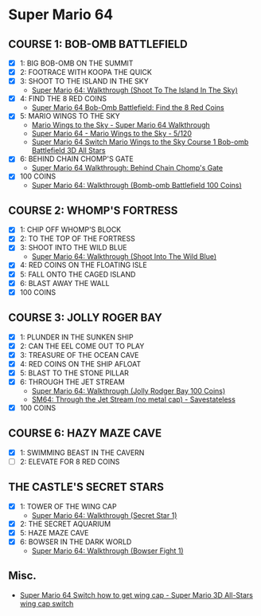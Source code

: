 # Super Mario 64
## COURSE 1: BOB-OMB BATTLEFIELD
* [x] 1: BIG BOB-OMB ON THE SUMMIT
* [x] 2: FOOTRACE WITH KOOPA THE QUICK
* [x] 3: SHOOT TO THE ISLAND IN THE SKY
  * [Super Mario 64: Walkthrough (Shoot To The Island In The Sky)](https://www.youtube.com/watch?v=Zdjj3yAllik)
* [x] 4: FIND THE 8 RED COINS
  * [Super Mario 64 Bob-Omb Battlefield: Find the 8 Red Coins](https://www.youtube.com/watch?v=v-taBgcYqVI)
* [x] 5: MARIO WINGS TO THE SKY
  * [Mario Wings to the Sky - Super Mario 64 Walkthrough](https://www.youtube.com/watch?v=O-d11tsm16o)
  * [Super Mario 64 - Mario Wings to the Sky - 5/120](https://www.youtube.com/watch?v=a0CaARI3a4A)
  * [Super Mario 64 Switch Mario Wings to the Sky Course 1 Bob-omb Battlefield 3D All Stars](https://www.youtube.com/watch?v=-imQ4gCionw)
* [x] 6: BEHIND CHAIN CHOMP'S GATE
  * [Super Mario 64 Walkthrough: Behind Chain Chomp's Gate](https://www.youtube.com/watch?v=bFacDisrv0I)
* [x] 100 COINS
  * [Super Mario 64: Walkthrough (Bomb-omb Battlefield 100 Coins)](https://www.youtube.com/watch?v=jfokCxo0LAM&list=PL038C5360D02640E1)
## COURSE 2: WHOMP'S FORTRESS
* [x] 1: CHIP OFF WHOMP'S BLOCK
* [x] 2: TO THE TOP OF THE FORTRESS
* [x] 3: SHOOT INTO THE WILD BLUE
  * [Super Mario 64: Walkthrough (Shoot Into The Wild Blue)](https://www.youtube.com/watch?v=uTu0ykeel9o)
* [x] 4: RED COINS ON THE FLOATING ISLE
* [x] 5: FALL ONTO THE CAGED ISLAND
* [x] 6: BLAST AWAY THE WALL
* [x] 100 COINS
## COURSE 3: JOLLY ROGER BAY
* [x] 1: PLUNDER IN THE SUNKEN SHIP
* [x] 2: CAN THE EEL COME OUT TO PLAY
* [x] 3: TREASURE OF THE OCEAN CAVE
* [x] 4: RED COINS ON THE SHIP AFLOAT
* [x] 5: BLAST TO THE STONE PILLAR
* [x] 6: THROUGH THE JET STREAM
  * [Super Mario 64: Walkthrough (Jolly Rodger Bay 100 Coins)](https://www.youtube.com/watch?v=yX4fhwXITro)
  * [SM64: Through the Jet Stream (no metal cap) - Savestateless](https://www.youtube.com/watch?v=xBrVET1-yJY)
* [x] 100 COINS
## COURSE 6: HAZY MAZE CAVE
* [x] 1: SWIMMING BEAST IN THE CAVERN
* [ ] 2: ELEVATE FOR 8 RED COINS
## THE CASTLE'S SECRET STARS
* [x] 1: TOWER OF THE WING CAP
  * [Super Mario 64: Walkthrough (Secret Star 1)](https://www.youtube.com/watch?v=DGHh3-kzY9E)
* [x] 2: THE SECRET AQUARIUM
* [x] 5: HAZE MAZE CAVE
* [x] 6: BOWSER IN THE DARK WORLD
  * [Super Mario 64: Walkthrough (Bowser Fight 1)](https://www.youtube.com/watch?v=pWfnXZntwso)
## Misc.
* [Super Mario 64 Switch how to get wing cap - Super Mario 3D All-Stars wing cap switch](https://www.youtube.com/watch?v=0_HVKPadODQ)
